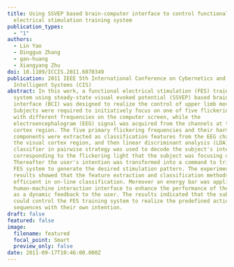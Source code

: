 ```yaml
---
title: Using SSVEP based brain-computer interface to control functional
  electrical stimulation training system
publication_types:
  - "1"
authors:
  - Lin Yao
  - Dingguo Zhang
  - gan-huang
  - Xiangyang Zhu
doi: 10.1109/ICCIS.2011.6070349
publication: 2011 IEEE 5th International Conference on Cybernetics and
  Intelligent Systems (CIS)
abstract: In this work, a functional electrical stimulation (FES) training
  system using steady-state visual evoked potential (SSVEP) based brain-computer
  interface (BCI) was designed to realize the control of upper limb movements.
  Subjects were required to initiatively focus on one of five flickering lights
  with different frequencies on the computer screen, while the
  electroencephalogram (EEG) signal was acquired from the channels at the visual
  cortex region. The five primary flickering frequencies and their harmonic
  components were extracted as classification features from the EEG channels at
  the visual cortex region, and then linear discriminant analysis (LDA)
  classifier in pairwise strategy was used to decode the subject's intention
  corresponding to the flickering light that the subject was focusing on.
  Thereafter the user's intention was transformed into a command to trigger the
  FES system to generate the desired stimulation pattern. The experimental
  results showed that the feature extraction and classification methods were
  efficient in on-line classification. Moreover an energy bar was applied to the
  human-machine interaction interface to enhance the performance of the system
  as a dynamic feedback to the user. The results indicated that the subjects
  could control the FES training system to realize the predefined action
  sequences with their own intention.
draft: false
featured: false
image:
  filename: featured
  focal_point: Smart
  preview_only: false
date: 2011-09-17T10:46:00.000Z
---
```

